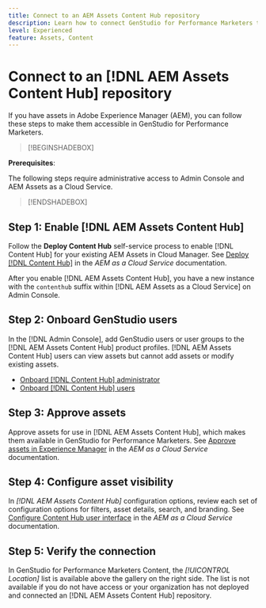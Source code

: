 ```yaml
---
title: Connect to an AEM Assets Content Hub repository
description: Learn how to connect GenStudio for Performance Marketers to an Adobe Experience Manager (AEM) Content Hub repository and leverage existing approved content.
level: Experienced
feature: Assets, Content
---
```

# Connect to an [!DNL AEM Assets Content Hub] repository

If you have assets in Adobe Experience Manager (AEM), you can follow these steps to make them accessible in GenStudio for Performance Marketers.

>[!BEGINSHADEBOX]

**Prerequisites**:

The following steps require administrative access to Admin Console and AEM Assets as a Cloud Service.

>[!ENDSHADEBOX]

## Step 1: Enable [!DNL AEM Assets Content Hub]

Follow the **Deploy Content Hub** self-service process to enable [!DNL Content Hub] for your existing AEM Assets in Cloud Manager. See [Deploy [!DNL Content Hub]](https://experienceleague.adobe.com/en/docs/experience-manager-cloud-service/content/assets/content-hub/deploy-content-hub) in the _AEM as a Cloud Service_ documentation.

After you enable [!DNL AEM Assets Content Hub], you have a new instance with the `contenthub` suffix within [!DNL AEM Assets as a Cloud Service] on Admin Console.

## Step 2: Onboard GenStudio users

In the [!DNL Admin Console], add GenStudio users or user groups to the [!DNL AEM Assets Content Hub] product profiles. [!DNL AEM Assets Content Hub] users can view assets but cannot add assets or modify existing assets.

- [Onboard [!DNL Content Hub] administrator](https://experienceleague.adobe.com/en/docs/experience-manager-cloud-service/content/assets/content-hub/deploy-content-hub#onboard-content-hub-administrator)
- [Onboard [!DNL Content Hub] users](https://experienceleague.adobe.com/en/docs/experience-manager-cloud-service/content/assets/content-hub/deploy-content-hub#onboard-content-hub-users)

## Step 3: Approve assets

Approve assets for use in [!DNL AEM Assets Content Hub], which makes them available in GenStudio for Performance Marketers. See [Approve assets in Experience Manager](https://experienceleague.adobe.com/en/docs/experience-manager-cloud-service/content/assets/dynamicmedia/dynamic-media-open-apis/approve-assets) in the _AEM as a Cloud Service_ documentation.

## Step 4: Configure asset visibility

In _[!DNL AEM Assets Content Hub]_ configuration options, review each set of configuration options for filters, asset details, search, and branding. See [Configure Content Hub user interface](https://experienceleague.adobe.com/en/docs/experience-manager-cloud-service/content/assets/content-hub/configure-content-hub-ui-options) in the _AEM as a Cloud Service_ documentation.

## Step 5: Verify the connection

In GenStudio for Performance Marketers Content, the _[!UICONTROL Location]_ list is available above the gallery on the right side. The list is not available if you do not have access or your organization has not deployed and connected an [!DNL AEM Assets Content Hub] repository.
